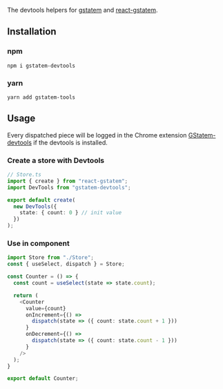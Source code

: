 The devtools helpers for [gstatem](https://www.npmjs.com/package/gstatem) and [react-gstatem](https://www.npmjs.com/package/react-gstatem).

## Installation
### npm
```shell
npm i gstatem-devtools
```

### yarn
```shell
yarn add gstatem-tools
```

## Usage
Every dispatched piece will be logged in the Chrome extension [GStatem-devtools](https://chrome.google.com/webstore/detail/gstatem-devtools/djohekcenmdagbolgaiiphdnmhgmpllk) if the devtools is installed.
### Create a store with Devtools
```typescript jsx
// Store.ts
import { create } from "react-gstatem";
import DevTools from "gstatem-devtools";

export default create(
  new DevTools({ 
    state: { count: 0 } // init value 
  })
);
```

### Use in component
```typescript jsx
import Store from "./Store";
const { useSelect, dispatch } = Store;

const Counter = () => {
  const count = useSelect(state => state.count);

  return (
    <Counter
      value={count}
      onIncrement={() =>
        dispatch(state => ({ count: state.count + 1 }))
      }
      onDecrement={() =>
        dispatch(state => ({ count: state.count - 1 }))
      }
    />
  );
}

export default Counter;
```